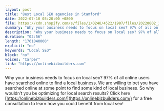 ```yaml
---
layout: post
title: "Best Local SEO agencies in Stamford"
date: 2022-07-10 05:20:00 +0800
file: https://cdn.shopify.com/s/files/1/0248/4522/1987/files/20220802_1.mp3?v=1659451043
summary: "Why your business needs to focus on local seo? 97% of all online users have searched online to find a local business. We are willing to bet you have searched online at some point to find some kind of local business. So why wouldn’t you be optimizing for local search results? Click here https://onlinebizbuilders.com/ for a free consultation to learn how you could benefit from local seo!"
description: "Why your business needs to focus on local seo? 97% of all online users have searched online to find a local business. We are willing to bet you have searched online at some point to find some kind of local business. So why wouldn’t you be optimizing for local search results? Click here <a href='https://onlinebizbuilders.com'>https://onlinebizbuilders.com</a> <a href='https://viralvacationideas.com'>https://viralvacationideas.com</a> for a free consultation to learn how you could benefit from local seo!"
duration: "02:56"
length: "1761840000"
explicit: "no"
keywords: "Local SEO"
block: "no"
voices: "Carper"
link: "https://onlinebizbuilders.com"
---
```


Why your business needs to focus on local seo? 97% of all online users have searched online to find a local business. We are willing to bet you have searched online at some point to find some kind of local business. So why wouldn’t you be optimizing for local search results? Click here [https://onlinebizbuilders.com/](https://onlinebizbuilders.com/) for a free consultation to learn how you could benefit from local seo!
